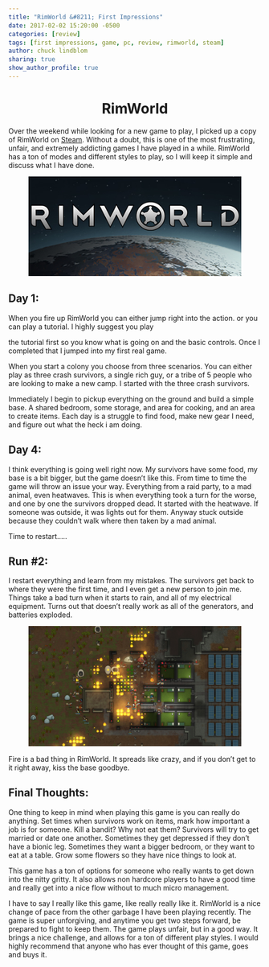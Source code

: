 ```yaml
---
title: "RimWorld &#8211; First Impressions"
date: 2017-02-02 15:20:00 -0500
categories: [review]
tags: [first impressions, game, pc, review, rimworld, steam]
author: chuck lindblom
sharing: true
show_author_profile: true
---
```


<h1 style="text-align: center;">
  RimWorld
</h1>


Over the weekend while looking for a new game to play, I picked up a copy of RimWorld on [Steam](http://store.steampowered.com/app/294100/). Without a doubt, this is one of the most frustrating, unfair, and extremely addicting games I have played in a while. RimWorld has a ton of modes and different styles to play, so I will keep it simple and discuss what I have done.

<figure>
	<a href="/images/rimworld.jpg"><img src="images/rimworld.jpg" alt=""></a>
</figure>

## Day 1:

When you fire up RimWorld you can either jump right into the action. or you can play a tutorial. I highly suggest you play
<!--more-->
the tutorial first so you know what is going on and the basic controls. Once I completed that I jumped into my first real game.

When you start a colony you choose from three scenarios. You can either play as three crash survivors, a single rich guy, or a tribe of 5 people who are looking to make a new camp. I started with the three crash survivors.

Immediately I begin to pickup everything on the ground and build a simple base. A shared bedroom, some storage, and area for cooking, and an area to create items. Each day is a struggle to find food, make new gear I need, and figure out what the heck i am doing.

## Day 4:

I think everything is going well right now. My survivors have some food, my base is a bit bigger, but the game doesn&#8217;t like this. From time to time the game will throw an issue your way. Everything from a raid party, to a mad animal, even heatwaves. This is when everything took a turn for the worse, and one by one the survivors dropped dead. It started with the heatwave. If someone was outside, it was lights out for them. Anyway stuck outside because they couldn&#8217;t walk where then taken by a mad animal.

Time to restart&#8230;..

## Run #2:

I restart everything and learn from my mistakes. The survivors get back to where they were the first time, and I even get a new person to join me. Things take a bad turn when it starts to rain, and all of my electrical equipment. Turns out that doesn&#8217;t really work as all of the generators, and batteries exploded.

<figure>
	<a href="/images/rimworld_fire.jpg"><img src="images/rimworld_fire.jpg" alt=""></a>
</figure>

Fire is a bad thing in RimWorld. It spreads like crazy, and if you don&#8217;t get to it right away, kiss the base goodbye.

## Final Thoughts:

One thing to keep in mind when playing this game is you can really do anything. Set times when survivors work on items, mark how important a job is for someone. Kill a bandit? Why not eat them? Survivors will try to get married or date one another. Sometimes they get depressed if they don&#8217;t have a bionic leg. Sometimes they want a bigger bedroom, or they want to eat at a table. Grow some flowers so they have nice things to look at.

This game has a ton of options for someone who really wants to get down into the nitty gritty. It also allows non hardcore players to have a good time and really get into a nice flow without to much micro management.

I have to say I really like this game, like really really like it. RimWorld is a nice change of pace from the other garbage I have been playing recently. The game is super unforgiving, and anytime you get two steps forward, be prepared to fight to keep them. The game plays unfair, but in a good way. It brings a nice challenge, and allows for a ton of different play styles. I would highly recommend that anyone who has ever thought of this game, goes and buys it.
